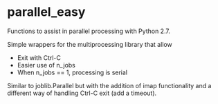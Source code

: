 parallel_easy
=============

Functions to assist in parallel processing with Python 2.7.

Simple wrappers for the multiprocessing library that allow

* Exit with Ctrl-C
* Easier use of n_jobs
* When n_jobs == 1, processing is serial

Similar to joblib.Parallel but with the addition of imap functionality
and a different way of handling Ctrl-C exit (add a timeout).
